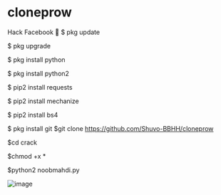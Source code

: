 # cloneprow

Hack Facebook 🤤
$ pkg update

$ pkg upgrade

$ pkg install python

$ pkg install python2

$ pip2 install requests

$ pip2 install mechanize

$ pip2 install bs4

$ pkg install git
$git clone https://github.com/Shuvo-BBHH/cloneprow

$cd crack

$chmod +x *

$python2 noobmahdi.py


![image](https://user-images.githubusercontent.com/98658558/153752460-531dcabc-69b1-49e6-882f-7d3fd79b261c.png)
